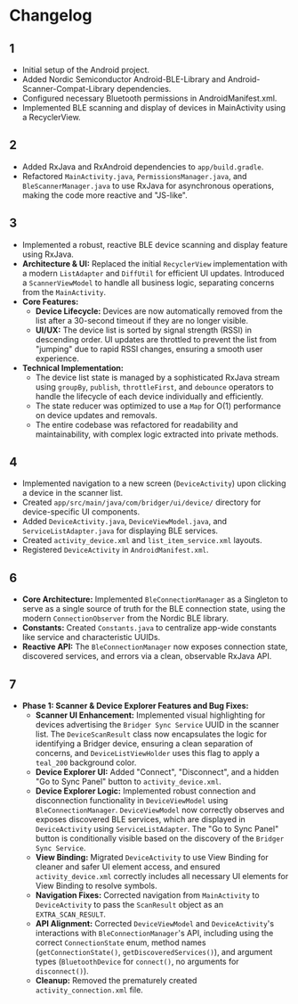 # Changelog

## 1
- Initial setup of the Android project.
- Added Nordic Semiconductor Android-BLE-Library and Android-Scanner-Compat-Library dependencies.
- Configured necessary Bluetooth permissions in AndroidManifest.xml.
- Implemented BLE scanning and display of devices in MainActivity using a RecyclerView.

## 2
- Added RxJava and RxAndroid dependencies to `app/build.gradle`.
- Refactored `MainActivity.java`, `PermissionsManager.java`, and `BleScannerManager.java` to use RxJava for asynchronous operations, making the code more reactive and "JS-like".

## 3
- Implemented a robust, reactive BLE device scanning and display feature using RxJava.
- **Architecture & UI:** Replaced the initial `RecyclerView` implementation with a modern `ListAdapter` and `DiffUtil` for efficient UI updates. Introduced a `ScannerViewModel` to handle all business logic, separating concerns from the `MainActivity`.
- **Core Features:**
    - **Device Lifecycle:** Devices are now automatically removed from the list after a 30-second timeout if they are no longer visible.
    - **UI/UX:** The device list is sorted by signal strength (RSSI) in descending order. UI updates are throttled to prevent the list from "jumping" due to rapid RSSI changes, ensuring a smooth user experience.
- **Technical Implementation:**
    - The device list state is managed by a sophisticated RxJava stream using `groupBy`, `publish`, `throttleFirst`, and `debounce` operators to handle the lifecycle of each device individually and efficiently.
    - The state reducer was optimized to use a `Map` for O(1) performance on device updates and removals.
    - The entire codebase was refactored for readability and maintainability, with complex logic extracted into private methods.

## 4
- Implemented navigation to a new screen (`DeviceActivity`) upon clicking a device in the scanner list.
- Created `app/src/main/java/com/bridger/ui/device/` directory for device-specific UI components.
- Added `DeviceActivity.java`, `DeviceViewModel.java`, and `ServiceListAdapter.java` for displaying BLE services.
- Created `activity_device.xml` and `list_item_service.xml` layouts.
- Registered `DeviceActivity` in `AndroidManifest.xml`.

## 6
- **Core Architecture:** Implemented `BleConnectionManager` as a Singleton to serve as a single source of truth for the BLE connection state, using the modern `ConnectionObserver` from the Nordic BLE library.
- **Constants:** Created `Constants.java` to centralize app-wide constants like service and characteristic UUIDs.
- **Reactive API:** The `BleConnectionManager` now exposes connection state, discovered services, and errors via a clean, observable RxJava API.

## 7
- **Phase 1: Scanner & Device Explorer Features and Bug Fixes:**
    - **Scanner UI Enhancement:** Implemented visual highlighting for devices advertising the `Bridger Sync Service` UUID in the scanner list. The `DeviceScanResult` class now encapsulates the logic for identifying a Bridger device, ensuring a clean separation of concerns, and `DeviceListViewHolder` uses this flag to apply a `teal_200` background color.
    - **Device Explorer UI:** Added "Connect", "Disconnect", and a hidden "Go to Sync Panel" button to `activity_device.xml`.
    - **Device Explorer Logic:** Implemented robust connection and disconnection functionality in `DeviceViewModel` using `BleConnectionManager`. `DeviceViewModel` now correctly observes and exposes discovered BLE services, which are displayed in `DeviceActivity` using `ServiceListAdapter`. The "Go to Sync Panel" button is conditionally visible based on the discovery of the `Bridger Sync Service`.
    - **View Binding:** Migrated `DeviceActivity` to use View Binding for cleaner and safer UI element access, and ensured `activity_device.xml` correctly includes all necessary UI elements for View Binding to resolve symbols.
    - **Navigation Fixes:** Corrected navigation from `MainActivity` to `DeviceActivity` to pass the `ScanResult` object as an `EXTRA_SCAN_RESULT`.
    - **API Alignment:** Corrected `DeviceViewModel` and `DeviceActivity`'s interactions with `BleConnectionManager`'s API, including using the correct `ConnectionState` enum, method names (`getConnectionState()`, `getDiscoveredServices()`), and argument types (`BluetoothDevice` for `connect()`, no arguments for `disconnect()`).
    - **Cleanup:** Removed the prematurely created `activity_connection.xml` file.
